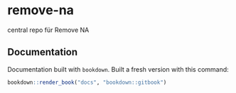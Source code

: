 # remove-na
 central repo für Remove NA

## Documentation

Documentation built with `bookdown`.
Built a fresh version with this command:

```r
bookdown::render_book("docs", "bookdown::gitbook")
```